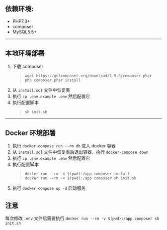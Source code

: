 
## 依赖环境:

- PHP7.3+
- composer
- MySQL5.5+

----

## 本地环境部署

1. 下载 composer
    > ```shell script
    > wget https://getcomposer.org/download/1.9.0/composer.phar
    > php composer.phar install
    > ```
2. 从 `install.sql` 文件中恢复表
3. 执行 `cp .env.example .env` 然后配置它
4. 执行配置脚本
    > ```shell script
    > sh init.sh
    > ```
    > 

---

## Docker 环境部署
1. 执行 `docker-compose run --rm db` 进入 docker 容器
2. 从 `install.sql` 文件中恢复表后退出容器，执行 `docker-compose down`
3. 执行 `cp .env.example .env` 然后配置它
4. 执行配置脚本
    > ```shell script
    > docker run --rm -v $(pwd):/app composer install
    > docker run --rm -v $(pwd):/app composer sh init.sh
    > ```
4. 执行 `docker-compose up -d` 启动服务

## 注意
每次修改 `.env` 文件后需要执行 `docker run --rm -v $(pwd):/app composer sh init.sh`
